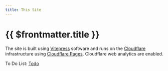 ```yaml
---
title: This Site
---
```

# {{ $frontmatter.title }}

The site is built using [Vitepress](https://vitepress.vuejs.org/) software and runs on the [Cloudflare](https://www.cloudflare.com/) infrastructure using [Cloudflare Pages](https://pages.cloudflare.com/). Cloudflare web analytics are enabled.

To Do List: [Todo](todo)

